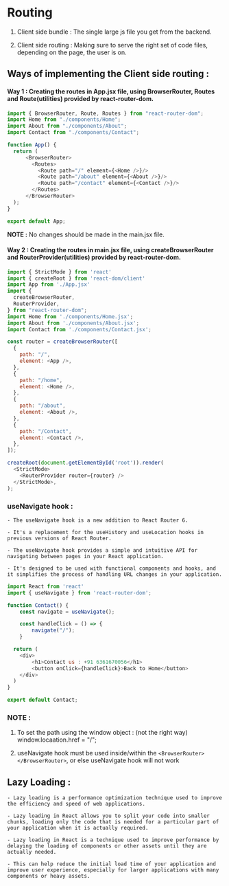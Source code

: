 # Routing

1) Client side bundle : The single large js file you get from the backend.

2) Client side routing : Making sure to serve the right set of code files, depending on the page, the user is on.

## Ways of implementing the Client side routing : 

#### Way 1 : Creating the routes in App.jsx file, using BrowserRouter, Routes and Route(utilities) provided by react-router-dom. 
```javascript
import { BrowserRouter, Route, Routes } from "react-router-dom";
import Home from "./components/Home";
import About from "./components/About";
import Contact from "./components/Contact";

function App() {
  return (
      <BrowserRouter>
        <Routes>
          <Route path="/" element={<Home />}/>
          <Route path="/about" element={<About />}/>
          <Route path="/contact" element={<Contact />}/>
        </Routes>
      </BrowserRouter>
  );
}

export default App;
```

__NOTE :__ No changes should be made in the main.jsx file.

#### Way 2 : Creating the routes in main.jsx file, using createBrowserRouter and RouterProvider(utilities) provided by react-router-dom.
```javascript
import { StrictMode } from 'react'
import { createRoot } from 'react-dom/client'
import App from './App.jsx'
import {
  createBrowserRouter,
  RouterProvider,
} from "react-router-dom";
import Home from './components/Home.jsx';
import About from './components/About.jsx';
import Contact from './components/Contact.jsx';

const router = createBrowserRouter([
  {
    path: "/",
    element: <App />,
  },
  {
    path: "/home",
    element: <Home />,
  },
  {
    path: "/about",
    element: <About />,
  },
  {
    path: "/Contact",
    element: <Contact />,
  },
]);

createRoot(document.getElementById('root')).render(
  <StrictMode>
    <RouterProvider router={router} />
  </StrictMode>,
);
```

### useNavigate hook : 
    - The useNavigate hook is a new addition to React Router 6. 
    
    - It's a replacement for the useHistory and useLocation hooks in previous versions of React Router. 

    - The useNavigate hook provides a simple and intuitive API for navigating between pages in your React application. 

    - It's designed to be used with functional components and hooks, and it simplifies the process of handling URL changes in your application.

```javascript
import React from 'react'
import { useNavigate } from 'react-router-dom';

function Contact() {
    const navigate = useNavigate();

    const handleClick = () => {
        navigate("/");
    }

  return (
    <div>
        <h1>Contact us : +91 6361670056</h1>
        <button onClick={handleClick}>Back to Home</button>
    </div>
  )
}

export default Contact;
```
### NOTE : 
1) To set the path using the window object : (not the right way) window.locaation.href = "/";

2) useNavigate hook must be used inside/within the `<BrowserRouter> </BrowserRouter>`, or else useNavigate hook will not work

## Lazy Loading : 
    - Lazy loading is a performance optimization technique used to improve the efficiency and speed of web applications.

    - Lazy loading in React allows you to split your code into smaller chunks, loading only the code that is needed for a particular part of your application when it is actually required.

    - Lazy loading in React is a technique used to improve performance by delaying the loading of components or other assets until they are actually needed.

    - This can help reduce the initial load time of your application and improve user experience, especially for larger applications with many components or heavy assets.
